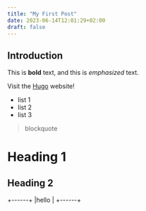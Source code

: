 ```yaml
---
title: "My First Post"
date: 2023-06-14T12:01:29+02:00
draft: false
---
```

## Introduction

This is **bold** text, and this is *emphasized* text.

Visit the [Hugo](https://gohugo.io) website!


* list 1
* list 2
* list 3


> blockquote

# Heading 1

## Heading 2




+------+
|hello |
+------+

